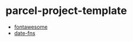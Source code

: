 # parcel-project-template

- [fontawesome](https://fontawesome.com/)
- [date-fns](https://date-fns.org/)
